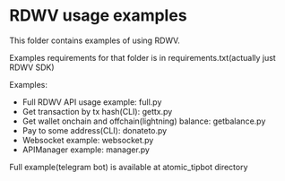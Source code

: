 # RDWV usage examples

This folder contains examples of using RDWV.

Examples requirements for that folder is in requirements.txt(actually just RDWV SDK)

Examples:

- Full RDWV API usage example: full.py
- Get transaction by tx hash(CLI): gettx.py
- Get wallet onchain and offchain(lightning) balance: getbalance.py
- Pay to some address(CLI): donateto.py
- Websocket example: websocket.py
- APIManager example: manager.py

Full example(telegram bot) is available at atomic_tipbot directory
